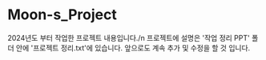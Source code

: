 # Moon-s_Project
2024년도 부터 작업한 프로젝트 내용입니다./n
프로젝트에 설명은 '작업 정리 PPT' 폴더 안에 '프로젝트 정리.txt'에 있습니다.
앞으로도 계속 추가 및 수정을 할 것 입니다.
